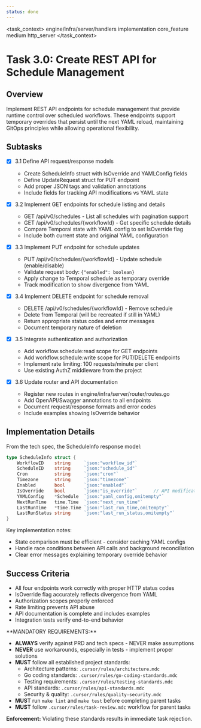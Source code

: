 ```yaml
---
status: done
---
```


<task_context>
<domain>engine/infra/server/handlers</domain>
<type>implementation</type>
<scope>core_feature</scope>
<complexity>medium</complexity>
<dependencies>http_server</dependencies>
</task_context>

# Task 3.0: Create REST API for Schedule Management

## Overview

Implement REST API endpoints for schedule management that provide runtime control over scheduled workflows. These endpoints support temporary overrides that persist until the next YAML reload, maintaining GitOps principles while allowing operational flexibility.

## Subtasks

- [x] 3.1 Define API request/response models

    - Create ScheduleInfo struct with IsOverride and YAMLConfig fields
    - Define UpdateRequest struct for PUT endpoint
    - Add proper JSON tags and validation annotations
    - Include fields for tracking API modifications vs YAML state

- [x] 3.2 Implement GET endpoints for schedule listing and details

    - GET /api/v0/schedules - List all schedules with pagination support
    - GET /api/v0/schedules/{workflowId} - Get specific schedule details
    - Compare Temporal state with YAML config to set IsOverride flag
    - Include both current state and original YAML configuration

- [x] 3.3 Implement PUT endpoint for schedule updates

    - PUT /api/v0/schedules/{workflowId} - Update schedule (enable/disable)
    - Validate request body: `{"enabled": boolean}`
    - Apply change to Temporal schedule as temporary override
    - Track modification to show divergence from YAML

- [x] 3.4 Implement DELETE endpoint for schedule removal

    - DELETE /api/v0/schedules/{workflowId} - Remove schedule
    - Delete from Temporal (will be recreated if still in YAML)
    - Return appropriate status codes and error messages
    - Document temporary nature of deletion

- [x] 3.5 Integrate authentication and authorization

    - Add workflow.schedule:read scope for GET endpoints
    - Add workflow.schedule:write scope for PUT/DELETE endpoints
    - Implement rate limiting: 100 requests/minute per client
    - Use existing AuthZ middleware from the project

- [x] 3.6 Update router and API documentation
    - Register new routes in engine/infra/server/router/routes.go
    - Add OpenAPI/Swagger annotations to all endpoints
    - Document request/response formats and error codes
    - Include examples showing IsOverride behavior

## Implementation Details

From the tech spec, the ScheduleInfo response model:

```go
type ScheduleInfo struct {
    WorkflowID    string     `json:"workflow_id"`
    ScheduleID    string     `json:"schedule_id"`
    Cron          string     `json:"cron"`
    Timezone      string     `json:"timezone"`
    Enabled       bool       `json:"enabled"`
    IsOverride    bool       `json:"is_override"`      // API modification
    YAMLConfig    *Schedule  `json:"yaml_config,omitempty"`
    NextRunTime   time.Time  `json:"next_run_time"`
    LastRunTime   *time.Time `json:"last_run_time,omitempty"`
    LastRunStatus string     `json:"last_run_status,omitempty"`
}
```

Key implementation notes:

- State comparison must be efficient - consider caching YAML configs
- Handle race conditions between API calls and background reconciliation
- Clear error messages explaining temporary override behavior

## Success Criteria

- All four endpoints work correctly with proper HTTP status codes
- IsOverride flag accurately reflects divergence from YAML
- Authorization scopes properly enforced
- Rate limiting prevents API abuse
- API documentation is complete and includes examples
- Integration tests verify end-to-end behavior

<critical>
**MANDATORY REQUIREMENTS:**

- **ALWAYS** verify against PRD and tech specs - NEVER make assumptions
- **NEVER** use workarounds, especially in tests - implement proper solutions
- **MUST** follow all established project standards:
    - Architecture patterns: `.cursor/rules/architecture.mdc`
    - Go coding standards: `.cursor/rules/go-coding-standards.mdc`
    - Testing requirements: `.cursor/rules/testing-standards.mdc`
    - API standards: `.cursor/rules/api-standards.mdc`
    - Security & quality: `.cursor/rules/quality-security.mdc`
- **MUST** run `make lint` and `make test` before completing parent tasks
- **MUST** follow `.cursor/rules/task-review.mdc` workflow for parent tasks

**Enforcement:** Violating these standards results in immediate task rejection.
</critical>
